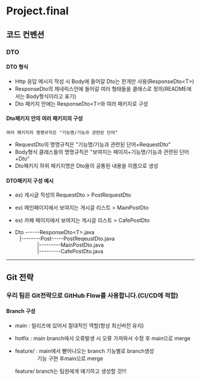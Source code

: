 # Project.final

## 코드 컨벤션
### DTO
#### DTO 형식
- Http 응답 메시지 작성 시 Body에 들어갈 Dto는 한개만 사용(ResponseDto\<T>)
- ResponseDto의 제네릭스안에 들어갈 여러 형태들을 클래스로 정의(README에서는 Body형식이라고 표기)
- Dto 패키지 안에는 ResponseDto\<T>와 여러 패키지로 구성
#### Dto패키지 안의 여러 패키지의 구성
    여러 패키지의 명명규칙은 "기능명/기능과 관련된 단어"
- RequestDto의 명명규칙은 "기능명/기능과 관련된 단어+RequestDto"
- Body형식 클래스들의 명명규칙은 "보여지는 페이지+기능명/기능과 관련된 단어+Dto"
- Dto패키지 하위 패키지명은 Dto들의 공통된 내용을 이름으로 생성
#### DTO패키지 구성 예시
- ex) 게시글 작성의 RequestDto > PostRequestDto
- ex) 메인페이지에서 보여지는 게시글 리스트 > MainPostDto
- ex) 카페 페이지에서 보여지는 게시글 리스트 > CafePostDto

- Dto ------ResponseDto\<T>.java  
  &nbsp;&nbsp;&nbsp;|--------Post-----PostReqeustDto.java  
  &nbsp;&nbsp;&nbsp;&nbsp;&nbsp;&nbsp;&nbsp;&nbsp;&nbsp;&nbsp;&nbsp;&nbsp;&nbsp;&nbsp;&nbsp;|---------MainPostDto.java  
  &nbsp;&nbsp;&nbsp;&nbsp;&nbsp;&nbsp;&nbsp;&nbsp;&nbsp;&nbsp;&nbsp;&nbsp;&nbsp;&nbsp;&nbsp;|---------CafePostDto.java
---
## Git 전략
### 우리 팀은 Git전략으로 GitHub Flow를 사용합니다.(CI/CD에 적합)
#### Branch 구성
- main : 릴리즈에 있어서 절대적인 역할(항상 최신버전 유지)
- hotfix : main branch에서 오류발생 시 오류 가져와서 수정 후 main으로 merge
- feature/ : main에서 뻗어나오는 branch 기능별로 branch생성  
  &nbsp;&nbsp;&nbsp;&nbsp;&nbsp;&nbsp;&nbsp;&nbsp;&nbsp;&nbsp;&nbsp;&nbsp;&nbsp;&nbsp;&nbsp;기능 구현 후main으로 merge  


    feature/ branch는 팀원에게 얘기하고 생성할 것!!!


      